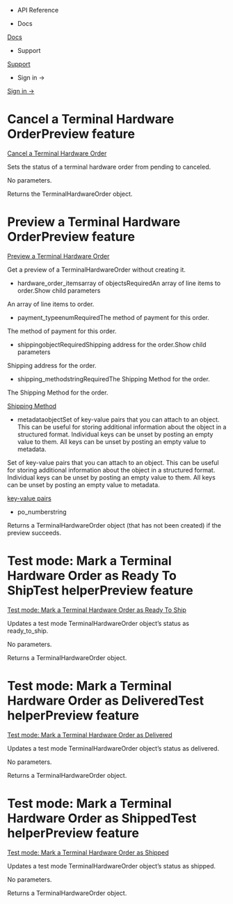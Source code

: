 - API Reference

- Docs

[Docs](/)

- Support

[Support](https://support.stripe.com)

- Sign in →

[Sign in →](https://dashboard.stripe.com/login)

# Cancel a Terminal Hardware OrderPreview feature

[Cancel a Terminal Hardware Order](/api/terminal/hardware_orders/cancel)

Sets the status of a terminal hardware order from pending to canceled.

No parameters.

Returns the TerminalHardwareOrder object.

# Preview a Terminal Hardware OrderPreview feature

[Preview a Terminal Hardware Order](/api/terminal/hardware_orders/preview)

Get a preview of a TerminalHardwareOrder without creating it.

- hardware_order_itemsarray of objectsRequiredAn array of line items to order.Show child parameters

An array of line items to order.

- payment_typeenumRequiredThe method of payment for this order.

The method of payment for this order.

- shippingobjectRequiredShipping address for the order.Show child parameters

Shipping address for the order.

- shipping_methodstringRequiredThe Shipping Method for the order.

The Shipping Method for the order.

[Shipping Method](/api/terminal/hardware_shipping_methods/object)

- metadataobjectSet of key-value pairs that you can attach to an object. This can be useful for storing additional information about the object in a structured format. Individual keys can be unset by posting an empty value to them. All keys can be unset by posting an empty value to metadata.

Set of key-value pairs that you can attach to an object. This can be useful for storing additional information about the object in a structured format. Individual keys can be unset by posting an empty value to them. All keys can be unset by posting an empty value to metadata.

[key-value pairs](/api/metadata)

- po_numberstring

Returns a TerminalHardwareOrder object (that has not been created) if the preview succeeds.

# Test mode: Mark a Terminal Hardware Order as Ready To ShipTest helperPreview feature

[Test mode: Mark a Terminal Hardware Order as Ready To Ship](/api/terminal/hardware_orders/test_mode_mark_ready_to_ship)

Updates a test mode TerminalHardwareOrder object’s status as ready_to_ship.

No parameters.

Returns a TerminalHardwareOrder object.

# Test mode: Mark a Terminal Hardware Order as DeliveredTest helperPreview feature

[Test mode: Mark a Terminal Hardware Order as Delivered](/api/terminal/hardware_orders/test_mode_deliver)

Updates a test mode TerminalHardwareOrder object’s status as delivered.

No parameters.

Returns a TerminalHardwareOrder object.

# Test mode: Mark a Terminal Hardware Order as ShippedTest helperPreview feature

[Test mode: Mark a Terminal Hardware Order as Shipped](/api/terminal/hardware_orders/test_mode_ship)

Updates a test mode TerminalHardwareOrder object’s status as shipped.

No parameters.

Returns a TerminalHardwareOrder object.
